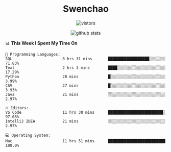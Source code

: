 <h1 align="center">Swenchao</h3>

<p align="center">
  <img src="https://visitor-badge.glitch.me/badge?page_id=Swenchao" alt="vistors" />
</p>

<p align="center">
  <img src="https://github-readme-stats.vercel.app/api?username=Swenchao&count_private=true&show_icons=true&theme=vue-dark&hide_title=true" alt="github stats" />
</p>

<!--START_SECTION:waka-->
📊 **This Week I Spent My Time On** 

```text
💬 Programming Languages: 
SQL                      8 hrs 31 mins       ██████████████████░░░░░░░   71.83% 
Text                     2 hrs 3 mins        ████░░░░░░░░░░░░░░░░░░░░░   17.29% 
Python                   28 mins             █░░░░░░░░░░░░░░░░░░░░░░░░   3.99% 
CSV                      27 mins             █░░░░░░░░░░░░░░░░░░░░░░░░   3.93% 
Java                     21 mins             ░░░░░░░░░░░░░░░░░░░░░░░░░   2.97%

🔥 Editors: 
VS Code                  11 hrs 30 mins      ████████████████████████░   97.03% 
IntelliJ IDEA            21 mins             ░░░░░░░░░░░░░░░░░░░░░░░░░   2.97%

💻 Operating System: 
Mac                      11 hrs 51 mins      █████████████████████████   100.0%

```


<!--END_SECTION:waka-->
